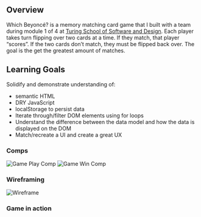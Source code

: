 ## Overview
Which Beyoncé? is a memory matching card game that I built with a team during module 1 of 4 at [Turing School of Software and Design](https://turing.io/).
Each player takes turn flipping over two cards at a time. 
If they match, that player “scores”. 
If the two cards don’t match, they must be flipped back over. 
The goal is the get the greatest amount of matches.

## Learning Goals
Solidify and demonstrate understanding of:
- semantic HTML
- DRY JavaScript
- localStorage to persist data
- Iterate through/filter DOM elements using for loops
- Understand the difference between the data model and how the data is displayed on the DOM
- Match/recreate a UI and create a great UX

### Comps
![Game Play Comp](assets/UI-gameplay.png)
![Game Win Comp](assets/UI-win.png)
### Wireframing
![Wireframe](initial-game-UI.png)
### Game in action
